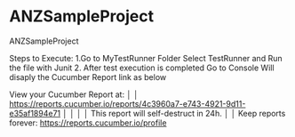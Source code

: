 # ANZSampleProject
ANZSampleProject

Steps to Execute:
1.Go to MyTestRunner Folder
Select TestRunner and Run the file with Junit
2. After test execution is completed
Go to Console Will disaply the Cucumber Report link as below

View your Cucumber Report at:                                            │
│ https://reports.cucumber.io/reports/4c3960a7-e743-4921-9d11-e35af1894e71 │
│                                                                          │
│ This report will self-destruct in 24h.                                   │
│ Keep reports forever: https://reports.cucumber.io/profile 
